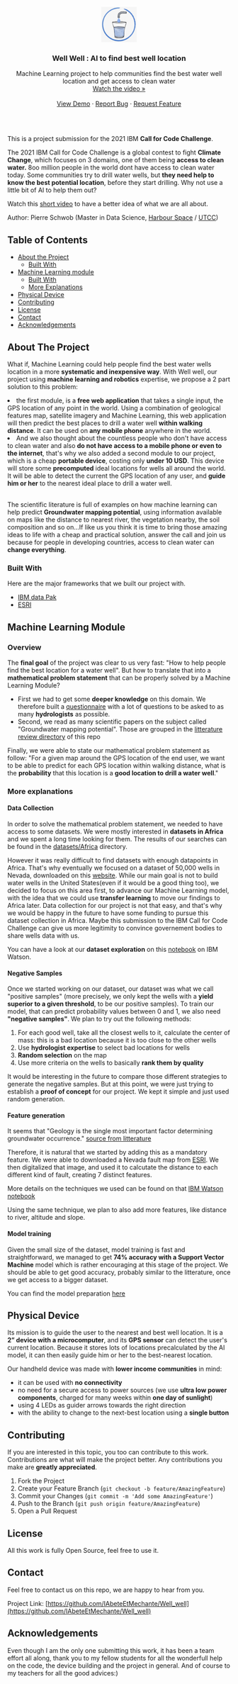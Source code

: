 
<!-- PROJECT LOGO -->
<br />
<p align="center">
  <a href="https://github.com/IAbeteEtMechante/Well_well">
    <img src="images/logo.png" alt="Logo" width="80" height="80">
  </a>

  <h3 align="center">Well Well : AI to find best well location</h3>

  <p align="center">
    Machine Learning project to help communities find the best water well location and get access to clean water 
    <br />
    <a href="https://www.youtube.com/watch?v=CnvxaTBWoZo"><stron>Watch the video »</strong></a>
    <br />
    <br />
    <a href="https://wellwellwell.h4k00r.com/#">View Demo</a>
    ·
    <a href="https://github.com/IAbeteEtMechante/Well_well/issues">Report Bug</a>
    ·
    <a href="https://github.com/IAbeteEtMechante/Well_well/issues">Request Feature</a>
  </p>
</p>

<br>
<br>

This is a project submission for the 2021 IBM **Call for Code Challenge**. 

The 2021 IBM Call for Code Challenge is a global contest to fight **Climate Change**, which focuses on 3 domains, one of them being **access to clean water.** 
8oo million people in the world dont have access to clean water today. Some communities try to drill water wells, but **they need help to know the best potential location**, before they start drilling. Why not use a little bit of AI to help them out?

Watch this [short video](https://www.youtube.com/watch?v=CnvxaTBWoZo) to have a better idea of what we are all about.

Author: Pierre Schwob (Master in Data Science, [Harbour Space](https://harbour.space) / [UTCC](https://www.utcc.ac.th))
<br>


<!-- TABLE OF CONTENTS -->
## Table of Contents

* [About the Project](#about-the-project)
  * [Built With](#built-with)
* [Machine Learning module](#machine-learning-module)
  * [Built With](#overview)
  * [More Explanations](#more-explanations)
* [Physical Device](#physical-device)
* [Contributing](#contributing)
* [License](#license)
* [Contact](#contact)
* [Acknowledgements](#acknowledgements)


<!-- ABOUT THE PROJECT -->
## About The Project

What if, Machine Learning could help people find the best water wells location in a more **systematic and inexpensive way**. With Well well, our project using **machine learning and robotics** expertise, we propose a 2 part solution to this problem:
<li>the first module, is a <strong>free web application</strong> that takes a single input,  the GPS location of any point in the world. Using a combination of geological features map, satellite imagery and Machine Learning, this web application will then predict the best places to drill a water well <strong>within walking distance</strong>. It can be used on <strong>any mobile phone</strong> anywhere in the world. </li>
<li>And we also thought about the countless people who don't have access to clean water and also <strong>do not have access to a mobile phone or even to the internet</strong>, that's why we also added a second module to our project, which is a cheap <strong>portable device</strong>, costing only <strong>under 10 USD</strong>. This device will store some <strong>precomputed</strong> ideal locations for wells all around the world. It will be able to detect the current the GPS location of any user,  and <strong>guide him or her</strong> to the nearest ideal place to drill a water well.</li>
<br>

The scientific literature is full of examples on how machine learning can help predict **Groundwater mapping potential**, using information available on maps like the distance to nearest river, the vegetation nearby, the soil composition and so on...If like us you think it is time to bring those amazing ideas to life with a cheap and practical solution, answer the call and join us because for people in developing countries, access to clean water can **change everything**.


### Built With
Here are the major frameworks that we built our project with.
* [IBM data Pak](https://www.ibm.com/products/cloud-pak-for-data)
* [ESRI](https://www.esri.com/en-us/home)

<!-- MACHINE LEARNING MODULE -->
## Machine Learning Module

### Overview

The **final goal** of the project was clear to us very fast: "How to help people find the best location for a water well". But how to translate that into a **mathematical problem statement** that can be properly solved by a Machine Learning Module?

* First we had to get some **deeper knowledge** on this domain. We therefore built a [questionnaire](https://github.com/IAbeteEtMechante/Well_well/blob/main/misc/Questionnaire_for_hydrologists.pdf) with a lot of questions to be asked to as many **hydrologists** as possible.
* Second, we read as many scientific papers on the subject called "Groundwater mapping potential". Those are grouped in the [litterature review directory](https://github.com/IAbeteEtMechante/Well_well/tree/main/litterature_review) of this repo

Finally, we were able to state our mathematical problem statement as follow: "For a given map around the GPS location of the end user, we want to be able to predict for each GPS location within walking distance, what is the **probability** that this location is a **good location to drill a water well**."


### More explanations

#### Data Collection

In order to solve the mathematical problem statement, we needed to have access to some datasets. We were mostly interested in **datasets in Africa** and we spent a long time looking for them. The results of our searches can be found in the [datasets/Africa](https://github.com/IAbeteEtMechante/Well_well/tree/main/datasets/Africa) directory.

However it was really difficult to find datasets with enough datapoints in Africa. That's why eventually we focused on a dataset of 50,000 wells in Nevada, downloaded on this [website](http://water.nv.gov/mapping.aspx?mapping=Well%20Drilling%20and%20Dam%20Data). While our main goal is not to build water wells in the United States(even if it would be a good thing too), we decided to focus on this area first, to advance our Machine Learning model, with the idea that we could use **transfer learning** to move our findings to Africa later. Data collection for our project is not that easy, and that's why we would be happy in the future to have some funding to pursue this dataset collection in Africa. Maybe this submission to the IBM Call for Code Challenge can give us more legitimity to convince governement bodies to share wells data with us.

You can have a look at our **dataset exploration** on this [notebook](https://dataplatform.cloud.ibm.com/analytics/notebooks/v2/e88bda12-5d09-4edd-acae-3eda798d8a3e/view?access_token=c10ecb8efbeaa0e325c1ba56e059c8ed9dd6e92a31709112f1836653a14e4c9d) on IBM Watson.

#### Negative Samples

Once we started working on our dataset, our dataset was what we call "positive samples" (more precisely, we only kept the wells with a **yield superior to a given threshold**, to be our positive samples). To train our model, that can predict probability values between 0 and 1, we also need **"negative samples"**. We plan to try out the following methods:
1. For each good well, take all the closest wells to it, calculate the center of mass: this is a bad location because it is too close to the other wells
2. Use **hydrologist expertise** to select bad locations for wells
3. **Random selection** on the map
4. Use more criteria on the wells to basically **rank them by quality**

It would be interesting in the future to compare those different strategies to generate the negative samples. But at this point, we were just trying to establish a **proof of concept** for our project. We kept it simple and just used random generation.

#### Feature generation

It seems that "Geology is the single most important factor determining
groundwater occurrence." [source from litterature](https://www.researchgate.net/publication/335223999_Review_Advances_in_groundwater_potential_mapping?enrichId=rgreq-f1e4d8c725f3688f4aada4a96cfd35b3-XXX&enrichSource=Y292ZXJQYWdlOzMzNTIyMzk5OTtBUzo4OTY0Mzc3MDk3MDExMjJAMTU5MDczODgxMzUyMA%3D%3D&el=1_x_2&_esc=publicationCoverPdf)

Therefore, it is natural that we started by adding this as a mandatory feature. We were able to downloaded a Nevada fault map from [ESRI](https://gisweb.unr.edu/QuaternaryFaults/). We then digitalized that image, and used it to calcutate the distance to each different kind of fault, creating 7 distinct features.

More details on the techniques we used can be found on that [IBM Watson notebook](https://dataplatform.cloud.ibm.com/analytics/notebooks/v2/c2309589-9726-466d-83a5-26b66289d2c7/view?access_token=d38481d58a26c3ac2daf1464e235dc13d8f95bb61218d9a873b7fffb7f8c1741)

Using the same technique, we plan to also add more features, like distance to river, altitude and slope.


#### Model training

Given the small size of the dataset, model training is fast and straightforward, we managed to get **74% accuracy with a Support Vector Machine** model which is rather encouraging at this stage of the project. We should be able to get good accuracy, probably similar to the litterature, once we get access to a bigger dataset.

You can find the model preparation [here](https://dataplatform.cloud.ibm.com/analytics/notebooks/v2/0ac46548-4541-4d77-86dc-66ec84066997/view?access_token=d8202e21c444a76c7c75df59655ed5b01e6edcd153d8a077ee0e05f6b9c11166)

<!-- PHYSICAL DEVICE -->
## Physical Device

Its mission is to guide the user to the nearest and best well location. It is a **2” device with a microcomputer**, and its **GPS sensor** can detect the user's current location. Because it stores lots of locations precalculated by the AI model, it can then easily guide him or her to the best-nearest location.


Our handheld device was made with **lower income communities** in mind:
* it can be used with **no connectivity**
* no need for a secure access to power sources (we use **ultra low power components**, charged for many weeks within **one day of sunlight**)
* using 4 LEDs as guider arrows towards the right direction
* with the ability to change to the next-best location using a **single button**


<!-- CONTRIBUTING -->
## Contributing

If you are interested in this topic, you too can contribute to this work. Contributions are what will make the project better. Any contributions you make are **greatly appreciated**.

1. Fork the Project
2. Create your Feature Branch (`git checkout -b feature/AmazingFeature`)
3. Commit your Changes (`git commit -m 'Add some AmazingFeature'`)
4. Push to the Branch (`git push origin feature/AmazingFeature`)
5. Open a Pull Request

<!-- LICENSE -->
## License

All this work is fully Open Source, feel free to use it.

<!-- CONTACT -->
## Contact

Feel free to contact us on this repo, we are happy to hear from you.

Project Link: [https://github.com/IAbeteEtMechante/Well_well](https://github.com/IAbeteEtMechante/Well_well)



<!-- ACKNOWLEDGEMENTS -->
## Acknowledgements

Even though I am the only one submitting this work, it has been a team effort all along, thank you to my fellow students for all the wonderfull help on the code, the device building and the project in general. And of course to my teachers for all the good advices:)


<!-- MARKDOWN LINKS & IMAGES -->
<!-- https://www.markdownguide.org/basic-syntax/#reference-style-links -->


